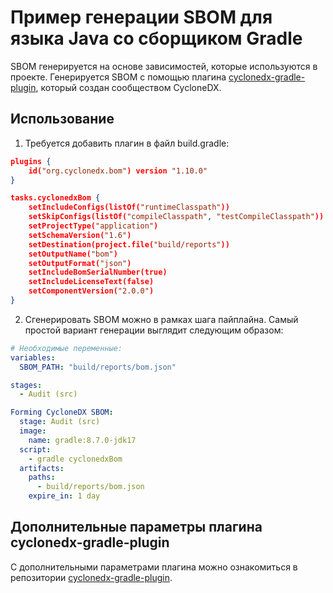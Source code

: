 # Пример генерации SBOM для языка Java со сборщиком Gradle

SBOM генерируется на основе зависимостей, которые используются в проекте. Генерируется SBOM с помощью плагина [cyclonedx-gradle-plugin](https://github.com/CycloneDX/cyclonedx-gradle-plugin), который создан сообществом CycloneDX.

## Использование

1. Требуется добавить плагин в файл build.gradle:

```json
plugins {
    id("org.cyclonedx.bom") version "1.10.0"
}

tasks.cyclonedxBom {
    setIncludeConfigs(listOf("runtimeClasspath"))
    setSkipConfigs(listOf("compileClasspath", "testCompileClasspath"))
    setProjectType("application")
    setSchemaVersion("1.6")
    setDestination(project.file("build/reports"))
    setOutputName("bom")
    setOutputFormat("json")
    setIncludeBomSerialNumber(true)
    setIncludeLicenseText(false)
    setComponentVersion("2.0.0")
}
```

2. Сгенерировать SBOM можно в рамках шага пайплайна. Самый простой вариант генерации выглядит следующим образом:

```yaml
# Необходимые переменные:
variables:
  SBOM_PATH: "build/reports/bom.json"

stages:
  - Audit (src)

Forming CycloneDX SBOM:
  stage: Audit (src)
  image:
    name: gradle:8.7.0-jdk17
  script:
    - gradle cyclonedxBom
  artifacts:
    paths:
      - build/reports/bom.json
    expire_in: 1 day
```

## Дополнительные параметры плагина cyclonedx-gradle-plugin

С дополнительными параметрами плагина можно ознакомиться в репозитории [cyclonedx-gradle-plugin](https://github.com/CycloneDX/cyclonedx-gradle-plugin).
